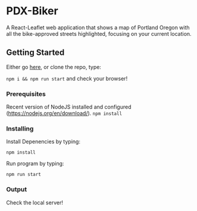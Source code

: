 # PDX-Biker

A React-Leaflet web application that shows a map of Portland Oregon with all the bike-approved streets highlighted, focusing on your current location.

## Getting Started

Either go [here](https://smooth-clocks.surge.sh/), or clone the repo, type:

`npm i && npm run start` and check your browser!

### Prerequisites

Recent version of NodeJS installed and configured (https://nodejs.org/en/download/). `npm install`

### Installing

Install Depenencies by typing:

```
npm install
```

Run program by typing:

```
npm run start
```

### Output

Check the local server!
